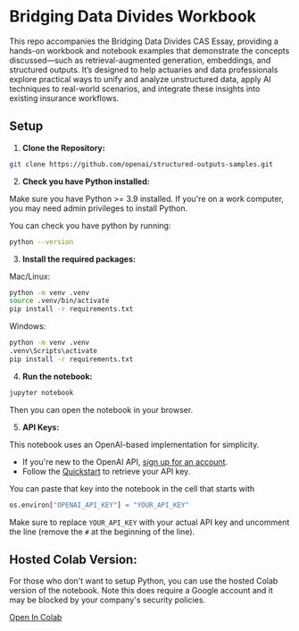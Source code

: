 # Bridging Data Divides Workbook

This repo accompanies the Bridging Data Divides CAS Essay, providing a hands-on workbook and notebook examples that demonstrate the concepts discussed—such as retrieval-augmented generation, embeddings, and structured outputs. It’s designed to help actuaries and data professionals explore practical ways to unify and analyze unstructured data, apply AI techniques to real-world scenarios, and integrate these insights into existing insurance workflows.

## Setup
  
1. **Clone the Repository:**

```bash
git clone https://github.com/openai/structured-outputs-samples.git
```
      
2. **Check you have Python installed:**

Make sure you have Python >= 3.9 installed. If you're on a work computer, you may need admin privileges to install Python.

You can check you have python by running:
```bash
python --version
```

3. **Install the required packages:**

Mac/Linux:
```bash
python -m venv .venv
source .venv/bin/activate
pip install -r requirements.txt
```

Windows:
```bash
python -m venv .venv
.venv\Scripts\activate
pip install -r requirements.txt
```

4. **Run the notebook:**

```bash
jupyter notebook
```

Then you can open the notebook in your browser.

5. **API Keys:**

This notebook uses an OpenAI-based implementation for simplicity. 

- If you're new to the OpenAI API, [sign up for an account](https://platform.openai.com/signup).
- Follow the [Quickstart](https://platform.openai.com/docs/quickstart) to retrieve your API key.

You can paste that key into the notebook in the cell that starts with 

```python
os.environ["OPENAI_API_KEY"] = "YOUR_API_KEY"
```

Make sure to replace `YOUR_API_KEY` with your actual API key and uncomment the line (remove the `#` at the beginning of the line).

## Hosted Colab Version:

For those who don't want to setup Python, you can use the hosted Colab version of the notebook. Note this does require a Google account and it may be blocked by your company's security policies.

[Open In Colab](https://colab.research.google.com/drive/15uvMEzytBbf65HBhjh82-mHDTK6GnYt5)

